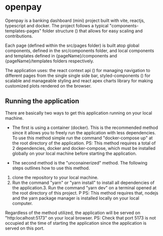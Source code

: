 # openpay
Openpay is a banking dashboard (mini) project built with vite, reactjs, typescript and docker. The project follows a typical "components-templates-pages" folder structure () that allows for easy scaling and contributions. 

Each page (defined within the src/pages folder) is built atop global components, defined in the src/components folder, and local components and templates defined in {pageName}/components and {pageName}/templates folders respectively.

The application uses: the react context api () for managing navigation to different pages from the single single side bar, styled-components () for scalable and manageable styling and react apex charts library for making customized plots rendered on the browser.


## Running the application
There are basically two ways to get this application running on your local machine.
- The first is using a container (docker). This is the recommended method since it allows you to freely run the application with less dependencies. To use this method simple run the command "docker-compose up" at the root directory of the application. 
PS: This method requires a total of 2 dependencies, docker and docker-compose, which must be installed globally on your local machine before starting the application.


- The second method is the "unconainerized" method. The following steps outlines how to use this method.
1. clone the repository to your local machine.
2. Run the command "yarn" or "yarn install" to install all dependencies of the application.3. Run the command "yarn dev" on a terminal opened at the root directory of this project. P
PS: This method requires that, nodejs and the yarn package manager is installed locally on your local computer.

Regardless of the method utilized, the application will be served on "http:localhost:5173" on your local browser.
PS: Check that port 5173 is not occupied at the time of starting the application since the application is served on this port.